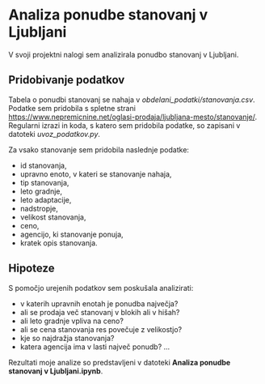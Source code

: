 # Analiza ponudbe stanovanj v Ljubljani

V svoji projektni nalogi sem analizirala ponudbo stanovanj v Ljubljani.

## Pridobivanje podatkov

Tabela o ponudbi stanovanj se nahaja v *obdelani_podatki/stanovanja.csv*. Podatke sem pridobila s spletne strani https://www.nepremicnine.net/oglasi-prodaja/ljubljana-mesto/stanovanje/. Regularni izrazi in koda, s katero sem pridobila podatke, so zapisani v datoteki *uvoz_podatkov.py*.

Za vsako stanovanje sem pridobila naslednje podatke:
- id stanovanja,
- upravno enoto, v kateri se stanovanje nahaja,
- tip stanovanja,
- leto gradnje,
- leto adaptacije,
- nadstropje,
- velikost stanovanja,
- ceno,
- agencijo, ki stanovanje ponuja,
- kratek opis stanovanja.

## Hipoteze

S pomočjo urejenih podatkov sem poskušala analizirati:
- v katerih upravnih enotah je ponudba največja?
- ali se prodaja več stanovanj v blokih ali v hišah?
- ali leto gradnje vpliva na ceno?
- ali se cena stanovanja res povečuje z velikostjo?
- kje so najdražja stanovanja?
- katera agencija ima v lasti največ ponudb?
...

Rezultati moje analize so predstavljeni v datoteki **Analiza ponudbe stanovanj v Ljubljani.ipynb**.



